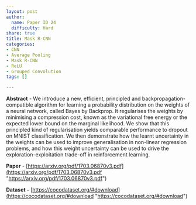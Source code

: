 ```yaml
---
layout: post
author:
  name: Paper ID 24
  difficulty: Hard
share: true
title: Mask R-CNN
categories:
- CNN
- Average Pooling
- Mask R-CNN
- ReLU
- Grouped Convolution
tags: []

---
```

**Abstract** - We introduce a new, efficient, principled and backpropagation-compatible algorithm for learning a probability distribution on the weights of a neural network, called Bayes by Backprop. It regularises the weights by minimising a compression cost, known as the variational free energy or the expected lower bound on the marginal likelihood. We show that this principled kind of regularisation yields comparable performance to dropout on MNIST classification. We then demonstrate how the learnt uncertainty in the weights can be used to improve generalisation in non-linear regression problems, and how this weight uncertainty can be used to drive the exploration-exploitation trade-off in reinforcement learning.

**Paper** - [https://arxiv.org/pdf/1703.06870v3.pdf](https://arxiv.org/pdf/1703.06870v3.pdf "https://arxiv.org/pdf/1703.06870v3.pdf")

**Dataset -** [https://cocodataset.org/#download](https://cocodataset.org/#download "https://cocodataset.org/#download")